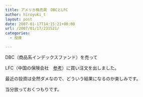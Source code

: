 ```yaml
---
title: アメリカ株売買　DBCとLFC
author: hiroyuki_t
layout: post
date: 2007-01-17T14:15:21+00:00
url: /2007/01/17/231521/
categories:
  - 投資

---
```

<div class="section">
  <p>
    DBC（商品系インデックスファンド）を売って
  </p>
  
  <p>
    LFC（中国の保険会社　<a href="http://d.hatena.ne.jp/hiroyuki_t/20060320#1142856726" target="_blank">参考</a>）に買い注文を出しました。
  </p>
  
  <p>
    最近の投資は全然ダメなので、どういう結果になるのか楽しみです。
  </p>
  
  <p>
    当分放っておくつもりです。
  </p>
</div>